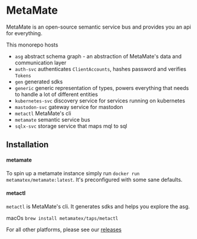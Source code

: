 # MetaMate

MetaMate is an open-source semantic service bus and provides you an api for everything.

This monorepo hosts
- `asg` abstract schema graph - an abstraction of MetaMate's data and communication layer
- `auth-svc` authenticates `ClientAccounts`, hashes password and verifies `Tokens`
- `gen` generated sdks
- `generic` generic representation of types, powers everything that needs to handle a lot of different entities
- `kubernetes-svc` discovery service for services running on kubernetes
- `mastodon-svc` gateway service for mastodon
- `metactl` MetaMate's cli
- `metamate` semantic service bus
- `sqlx-svc` storage service that maps mql to sql

## Installation

#### metamate

To spin up a metamate instance simply run `docker run metamatex/metamate:latest`. It's preconfigured with some sane defaults.

#### metactl

`metactl` is MetaMate's cli. It generates sdks and helps you explore the asg.

macOs `brew install metamatex/taps/metactl`

For all other platforms, please see our [releases](https://github.com/metamatex/metamate/releases)